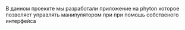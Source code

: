 В данном проеккте мы разработали приложение на phyton которое позволяет управлять манипулятором при при помошь собственого интерфейса
